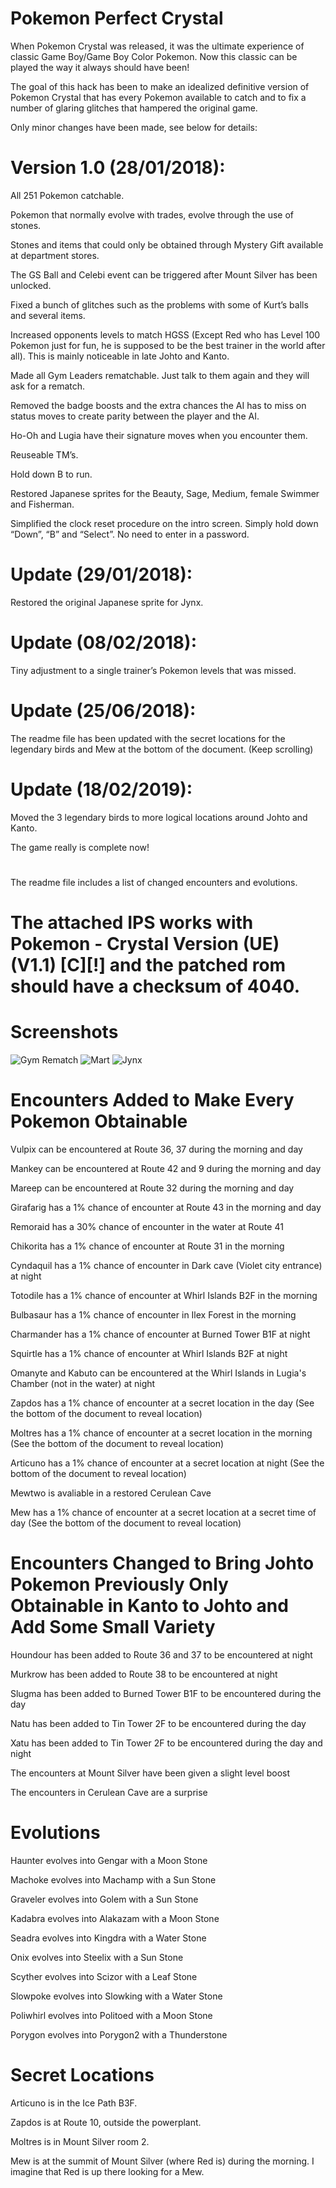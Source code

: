 # Pokemon Perfect Crystal

When Pokemon Crystal was released, it was the ultimate experience of classic Game Boy/Game Boy Color Pokemon. Now this classic can be played the way it always should have been!

The goal of this hack has been to make an idealized definitive version of Pokemon Crystal that has every Pokemon available to catch and to fix a number of glaring glitches that hampered the original game.

Only minor changes have been made, see below for details:

# Version 1.0 (28/01/2018):

All 251 Pokemon catchable.

Pokemon that normally evolve with trades, evolve through the use of stones.

Stones and items that could only be obtained through Mystery Gift available at department stores.

The GS Ball and Celebi event can be triggered after Mount Silver has been unlocked.

Fixed a bunch of glitches such as the problems with some of Kurt’s balls and several items.

Increased opponents levels to match HGSS (Except Red who has Level 100 Pokemon just for fun, he is supposed to be the best trainer in the world after all). This is mainly noticeable in late Johto and Kanto.

Made all Gym Leaders rematchable. Just talk to them again and they will ask for a rematch.

Removed the badge boosts and the extra chances the AI has to miss on status moves to create parity between the player and the AI.

Ho-Oh and Lugia have their signature moves when you encounter them.

Reuseable TM’s.

Hold down B to run.

Restored Japanese sprites for the Beauty, Sage, Medium, female Swimmer and Fisherman.

Simplified the clock reset procedure on the intro screen. Simply hold down “Down”, “B” and “Select”. No need to enter in a password.

# Update (29/01/2018):

Restored the original Japanese sprite for Jynx.

# Update (08/02/2018):

Tiny adjustment to a single trainer’s Pokemon levels that was missed.

# Update (25/06/2018):

The readme file has been updated with the secret locations for the legendary birds and Mew at the bottom of the document. (Keep scrolling)

# Update (18/02/2019):

Moved the 3 legendary birds to more logical locations around Johto and Kanto.

The game really is complete now!

#
The readme file includes a list of changed encounters and evolutions.
#
#
# The attached IPS works with Pokemon - Crystal Version (UE) (V1.1) [C][!] and the patched rom should have a checksum of 4040.
#
#
# Screenshots
![Gym Rematch](https://www.romhacking.net/hacks/gameboy/images/3840screenshot1.png)
![Mart](https://www.romhacking.net/hacks/gameboy/images/3840screenshot2.png)
![Jynx](https://www.romhacking.net/hacks/gameboy/images/3840screenshot3.png)

# Encounters Added to Make Every Pokemon Obtainable

Vulpix can be encountered at Route 36, 37 during the morning and day

Mankey can be encountered at Route 42 and 9 during the morning and day

Mareep can be encountered at Route 32 during the morning and day

Girafarig has a 1% chance of encounter at Route 43 in the morning and day

Remoraid has a 30% chance of encounter in the water at Route 41

Chikorita has a 1% chance of encounter at Route 31 in the morning

Cyndaquil has a 1% chance of encounter in Dark cave (Violet city entrance) at night

Totodile has a 1% chance of encounter at Whirl Islands B2F in the morning

Bulbasaur has a 1% chance of encounter in Ilex Forest in the morning

Charmander has a 1% chance of encounter at Burned Tower B1F at night

Squirtle has a 1% chance of encounter at Whirl Islands B2F at night

Omanyte and Kabuto can be encountered at the Whirl Islands in Lugia's Chamber (not in the water) at night

Zapdos has a 1% chance of encounter at a secret location in the day (See the bottom of the document to reveal location)

Moltres has a 1% chance of encounter at a secret location in the morning (See the bottom of the document to reveal location)

Articuno has a 1% chance of encounter at a secret location at night (See the bottom of the document to reveal location)

Mewtwo is avaliable in a restored Cerulean Cave

Mew has a 1% chance of encounter at a secret location at a secret time of day (See the bottom of the document to reveal location)


# Encounters Changed to Bring Johto Pokemon Previously Only Obtainable in Kanto to Johto and Add Some Small Variety

Houndour has been added to Route 36 and 37 to be encountered at night

Murkrow has been added to Route 38 to be encountered at night

Slugma has been added to Burned Tower B1F to be encountered during the day

Natu has been added to Tin Tower 2F to be encountered during the day

Xatu has been added to Tin Tower 2F to be encountered during the day and night

The encounters at Mount Silver have been given a slight level boost

The encounters in Cerulean Cave are a surprise


# Evolutions

Haunter evolves into Gengar with a Moon Stone

Machoke evolves into Machamp with a Sun Stone

Graveler evolves into Golem with a Sun Stone

Kadabra evolves into Alakazam with a Moon Stone

Seadra evolves into Kingdra with a Water Stone

Onix evolves into Steelix with a Sun Stone

Scyther evolves into Scizor with a Leaf Stone

Slowpoke evolves into Slowking with a Water Stone

Poliwhirl evolves into Politoed with a Moon Stone

Porygon evolves into Porygon2 with a Thunderstone







#
#
#
#
#
#
#
#
#
#
#
#
#
#
# Secret Locations

Articuno is in the Ice Path B3F.

Zapdos is at Route 10, outside the powerplant.

Moltres is in Mount Silver room 2.

Mew is at the summit of Mount Silver (where Red is) during the morning. I imagine that Red is up there looking for a Mew.
